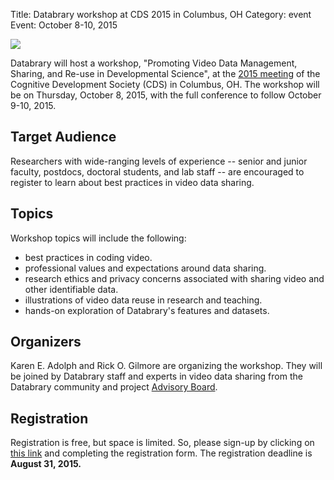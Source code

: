 Title: Databrary workshop at CDS 2015 in Columbus, OH
Category: event
Event: October 8-10, 2015

<img src="http://databrary.org/img/carousel/carousel-6.jpg">

Databrary will host a workshop, "Promoting Video Data Management, Sharing, and Re-use in Developmental Science", at the [2015 meeting](http://meetings.cogdevsoc.org/) of the Cognitive Development Society (CDS) in Columbus, OH. The workshop will be on Thursday, October 8, 2015, with the full conference to follow October 9-10, 2015.

## Target Audience

Researchers with wide-ranging levels of experience -- senior and junior faculty, postdocs, doctoral students, and lab staff -- are encouraged to register to learn about best practices in video data sharing. 

## Topics

Workshop topics will include the following:

- best practices in coding video.
- professional values and expectations around data sharing.
- research ethics and privacy concerns associated with sharing video and other identifiable data.
- illustrations of video data reuse in research and teaching.
- hands-on exploration of Databrary's features and datasets.

## Organizers

Karen E. Adolph and Rick O. Gilmore are organizing the workshop. They will be joined by Databrary staff and experts in video data sharing from the Databrary community and project [Advisory Board](http://databrary.org/community/board.html).

## Registration

Registration is free, but space is limited. So, please sign-up by clicking on [this link](http://databrary.org) and completing the registration form. The registration deadline is **August 31, 2015.**
